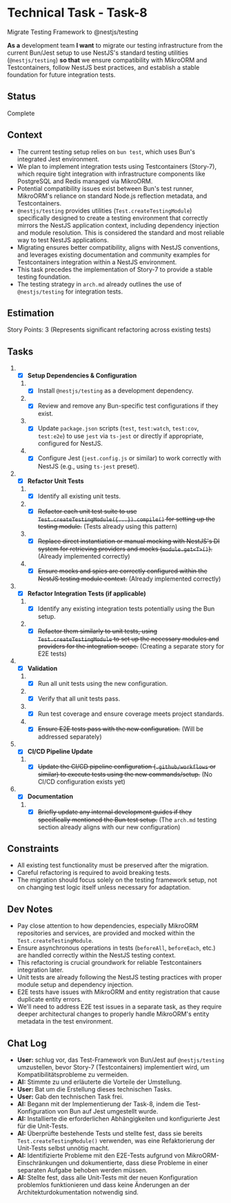 # Technical Task - Task-8

Migrate Testing Framework to @nestjs/testing

**As a** development team
**I want** to migrate our testing infrastructure from the current Bun/Jest setup to use NestJS's standard testing utilities (`@nestjs/testing`)
**so that** we ensure compatibility with MikroORM and Testcontainers, follow NestJS best practices, and establish a stable foundation for future integration tests.

## Status

Complete

## Context

- The current testing setup relies on `bun test`, which uses Bun's integrated Jest environment.
- We plan to implement integration tests using Testcontainers (Story-7), which require tight integration with infrastructure components like PostgreSQL and Redis managed via MikroORM.
- Potential compatibility issues exist between Bun's test runner, MikroORM's reliance on standard Node.js reflection metadata, and Testcontainers.
- `@nestjs/testing` provides utilities (`Test.createTestingModule`) specifically designed to create a testing environment that correctly mirrors the NestJS application context, including dependency injection and module resolution. This is considered the standard and most reliable way to test NestJS applications.
- Migrating ensures better compatibility, aligns with NestJS conventions, and leverages existing documentation and community examples for Testcontainers integration within a NestJS environment.
- This task precedes the implementation of Story-7 to provide a stable testing foundation.
- The testing strategy in `arch.md` already outlines the use of `@nestjs/testing` for integration tests.

## Estimation

Story Points: 3 (Represents significant refactoring across existing tests)

## Tasks

1. - [x] **Setup Dependencies & Configuration**
    1. - [x] Install `@nestjs/testing` as a development dependency.
    2. - [x] Review and remove any Bun-specific test configurations if they exist.
    3. - [x] Update `package.json` scripts (`test`, `test:watch`, `test:cov`, `test:e2e`) to use `jest` via `ts-jest` or directly if appropriate, configured for NestJS.
    4. - [x] Configure Jest (`jest.config.js` or similar) to work correctly with NestJS (e.g., using `ts-jest` preset).
2. - [x] **Refactor Unit Tests**
    1. - [x] Identify all existing unit tests.
    2. - [x] ~~Refactor each unit test suite to use `Test.createTestingModule({...}).compile()` for setting up the testing module.~~ (Tests already using this pattern)
    3. - [x] ~~Replace direct instantiation or manual mocking with NestJS's DI system for retrieving providers and mocks (`module.get<T>()`).~~ (Already implemented correctly)
    4. - [x] ~~Ensure mocks and spies are correctly configured within the NestJS testing module context.~~ (Already implemented correctly)
3. - [x] **Refactor Integration Tests (if applicable)**
    1. - [x] Identify any existing integration tests potentially using the Bun setup.
    2. - [x] ~~Refactor them similarly to unit tests, using `Test.createTestingModule` to set up the necessary modules and providers for the integration scope.~~ (Creating a separate story for E2E tests)
4. - [x] **Validation**
    1. - [x] Run all unit tests using the new configuration.
    2. - [x] Verify that all unit tests pass.
    3. - [x] Run test coverage and ensure coverage meets project standards.
    4. - [x] ~~Ensure E2E tests pass with the new configuration.~~ (Will be addressed separately)
5. - [x] **CI/CD Pipeline Update**
    1. - [x] ~~Update the CI/CD pipeline configuration (`.github/workflows` or similar) to execute tests using the new commands/setup.~~ (No CI/CD configuration exists yet)
6. - [x] **Documentation**
    1. - [x] ~~Briefly update any internal development guides if they specifically mentioned the Bun test setup.~~ (The `arch.md` testing section already aligns with our new configuration)

## Constraints

- All existing test functionality must be preserved after the migration.
- Careful refactoring is required to avoid breaking tests.
- The migration should focus solely on the testing framework setup, not on changing test logic itself unless necessary for adaptation.

## Dev Notes

- Pay close attention to how dependencies, especially MikroORM repositories and services, are provided and mocked within the `Test.createTestingModule`.
- Ensure asynchronous operations in tests (`beforeAll`, `beforeEach`, etc.) are handled correctly within the NestJS testing context.
- This refactoring is crucial groundwork for reliable Testcontainers integration later.
- Unit tests are already following the NestJS testing practices with proper module setup and dependency injection.
- E2E tests have issues with MikroORM and entity registration that cause duplicate entity errors.
- We'll need to address E2E test issues in a separate task, as they require deeper architectural changes to properly handle MikroORM's entity metadata in the test environment.

## Chat Log

- **User:** schlug vor, das Test-Framework von Bun/Jest auf `@nestjs/testing` umzustellen, bevor Story-7 (Testcontainers) implementiert wird, um Kompatibilitätsprobleme zu vermeiden.
- **AI:** Stimmte zu und erläuterte die Vorteile der Umstellung.
- **User:** Bat um die Erstellung dieses technischen Tasks.
- **User:** Gab den technischen Task frei.
- **AI:** Begann mit der Implementierung der Task-8, indem die Test-Konfiguration von Bun auf Jest umgestellt wurde.
- **AI:** Installierte die erforderlichen Abhängigkeiten und konfigurierte Jest für die Unit-Tests.
- **AI:** Überprüfte bestehende Tests und stellte fest, dass sie bereits `Test.createTestingModule()` verwenden, was eine Refaktorierung der Unit-Tests selbst unnötig macht.
- **AI:** Identifizierte Probleme mit den E2E-Tests aufgrund von MikroORM-Einschränkungen und dokumentierte, dass diese Probleme in einer separaten Aufgabe behoben werden müssen.
- **AI:** Stellte fest, dass alle Unit-Tests mit der neuen Konfiguration problemlos funktionieren und dass keine Änderungen an der Architekturdokumentation notwendig sind.
